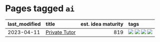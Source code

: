 # Pages tagged `ai`

|last_modified|title|est. idea maturity|tags
|:---|:---|---:|:---|
|2023-04-11|[Private Tutor](../private_tutor.md)|819|[![](https://img.shields.io/badge/tag-ai-5fba1d)](../tags/ai.md) [![](https://img.shields.io/badge/tag-discussion-587798)](../tags/discussion.md) [![](https://img.shields.io/badge/tag-education-d548d8)](../tags/education.md) [![](https://img.shields.io/badge/tag-startup-2c91b4)](../tags/startup.md)|